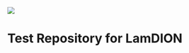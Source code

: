 ![](https://blob-di-on-solutions.s3.eu-central-1.amazonaws.com/internal/images/LamDION_Logo.png)

# Test Repository for LamDION